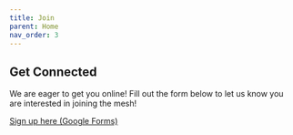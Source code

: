 ```yaml
---
title: Join
parent: Home
nav_order: 3
---
```


## Get Connected

We are eager to get you online! Fill out the form below to let us know you are interested in joining the mesh!

<a href="https://docs.google.com/forms/d/e/1FAIpQLScqdwBCyre-Oae5xQUNboubI8FUhRWbTNMYETprkDIh3ci1Eg/viewform" target="_blank">Sign up here (Google Forms)</a>
